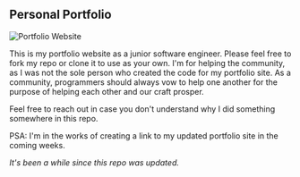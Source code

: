 ## Personal Portfolio

![Portfolio Website](https://i.ibb.co/WgPMpts/image.png)

This is my portfolio website as a junior software engineer.
Please feel free to fork my repo or clone it to use as your own.
I'm for helping the community, as I was not the sole person
who created the code for my portfolio site. As a community,
programmers should always vow to help one another for the
purpose of helping each other and our craft prosper.

Feel free to reach out in case you don't understand why I did
something somewhere in this repo.

PSA: I'm in the works of creating a link to my updated
portfolio site in the coming weeks.


_It's been a while since this repo was updated._
